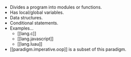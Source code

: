 - Divides a program into modules or functions.
- Has local/global variables.
- Data structures.
- Conditional statements.
- Examples...
    - [[lang.c]]
    - [[lang.javascript]]
    - [[lang.luau]]
- [[paradigm.imperative.oop]] is a subset of this paradigm.